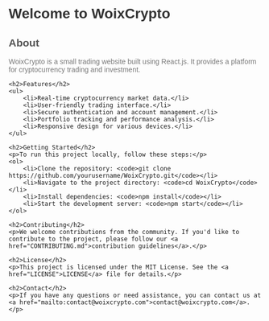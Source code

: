 <!DOCTYPE html>
<html lang="en">
<head>
    <meta charset="UTF-8">
    <meta name="viewport" content="width=device-width, initial-scale=1.0">
    <title>WoixCrypto - Trading Website</title>
    <style>
        body {
            font-family: Arial, sans-serif;
            margin: 20px;
        }
        h1 {
            color: #333;
        }
        h2 {
            color: #555;
        }
        p {
            color: #777;
        }
        a {
            color: #007BFF;
        }
    </style>
</head>
<body>
    <h1>Welcome to WoixCrypto</h1>
    <h2>About</h2>
    <p>WoixCrypto is a small trading website built using React.js. It provides a platform for cryptocurrency trading and investment.</p>

    <h2>Features</h2>
    <ul>
        <li>Real-time cryptocurrency market data.</li>
        <li>User-friendly trading interface.</li>
        <li>Secure authentication and account management.</li>
        <li>Portfolio tracking and performance analysis.</li>
        <li>Responsive design for various devices.</li>
    </ul>

    <h2>Getting Started</h2>
    <p>To run this project locally, follow these steps:</p>
    <ol>
        <li>Clone the repository: <code>git clone https://github.com/yourusername/WoixCrypto.git</code></li>
        <li>Navigate to the project directory: <code>cd WoixCrypto</code></li>
        <li>Install dependencies: <code>npm install</code></li>
        <li>Start the development server: <code>npm start</code></li>
    </ol>

    <h2>Contributing</h2>
    <p>We welcome contributions from the community. If you'd like to contribute to the project, please follow our <a href="CONTRIBUTING.md">contribution guidelines</a>.</p>

    <h2>License</h2>
    <p>This project is licensed under the MIT License. See the <a href="LICENSE">LICENSE</a> file for details.</p>

    <h2>Contact</h2>
    <p>If you have any questions or need assistance, you can contact us at <a href="mailto:contact@woixcrypto.com">contact@woixcrypto.com</a>.</p>
</body>
</html>
